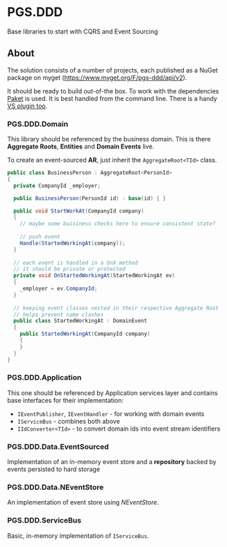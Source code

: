 # PGS.DDD

Base libraries to start with CQRS and Event Sourcing

## About

The solution consists of a number of projects, each published as a NuGet package on myget (https://www.myget.org/F/pgs-ddd/api/v2).

It should be ready to build out-of-the box. To work with the dependencies [Paket](http://fsprojects.github.io/Paket/) is used. 
It is best handled from the command line. There is a handy [VS plugin too](https://visualstudiogallery.msdn.microsoft.com/ce104917-e8b3-4365-9490-8432c6e75c36).

### PGS.DDD.Domain

This library should be referenced by the business domain. This is there **Aggregate Roots**, **Entities** and **Domain Events** live.

To create an event-sourced **AR**, just inherit the `AggregateRoot<TId>` class.

``` c#
public class BusinessPerson : AggregateRoot<PersonId>
{ 
  private CompanyId _employer;

  public BusinessPerson(PersonId id) : base(id) { }

  public void StartWorkAt(CompanyId company)
  {
    // maybe some buisiness checks here to ensure consistent state?
  
    // push event
    Handle(StartedWorkingAt(company));
  }
  
  // each event is handled in a OnX method
  // it should be private or protected
  private void OnStartedWorkingAt(StartedWorkingAt ev)
  {
    _employer = ev.CompanyId;
  }
  
  // keeping event classes nested in their respective Aggregate Root
  // helps prevent name clashes
  public class StartedWorkingAt : DomainEvent
  {
    public StartedWorkingAt(CompanyId company)
    {
    }
  }
}
```

### PGS.DDD.Application

This one should be referenced by Application services layer and contains base interfaces for their implementation:

* `IEventPublisher`, `IEventHandler` - for working with domain events
* `IServiceBus` - combines both above
* `IIdConverter<TId>` - to convert domain ids into event stream identifiers

### PGS.DDD.Data.EventSourced

Implementation of an in-memory event store and a **repository** backed by events persisted to hard storage

### PGS.DDD.Data.NEventStore

An implementation of event store using *NEventStore*.

### PGS.DDD.ServiceBus

Basic, in-memory implementation of `IServiceBus`.


